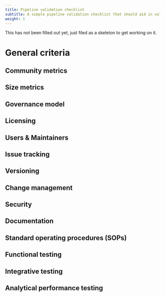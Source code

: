 ```yaml
---
title: Pipeline validation checklist
subtitle: A simple pipeline validation checklist that should aid in validating a pipeline
weight: 1
---
```



This has not been filled out yet, just filed as a skeleton to get working on it. 

# General criteria

## Community metrics

## Size metrics

## Governance model

## Licensing

## Users & Maintainers

## Issue tracking

## Versioning

## Change management

## Security

## Documentation

## Standard operating procedures (SOPs)

## Functional testing

## Integrative testing
##  Analytical performance testing
